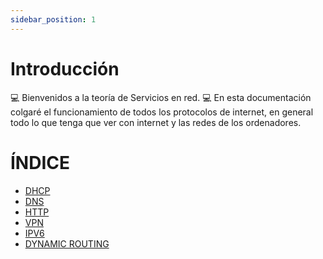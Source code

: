 ```yaml
---
sidebar_position: 1
---
```



# Introducción
💻 Bienvenidos a la teoría de Servicios en red. 💻
En esta documentación colgaré el funcionamiento de todos los protocolos de internet, en general todo lo que tenga que ver con internet y las redes de los ordenadores.


# ÍNDICE

- [DHCP](DHCP.md)
- [DNS](DNS.md)
- [HTTP](HTTP.md)
- [VPN](VPN.md)
- [IPV6](IPV6.md)
- [DYNAMIC ROUTING](DYNAMIC%20ROUTING.md)
